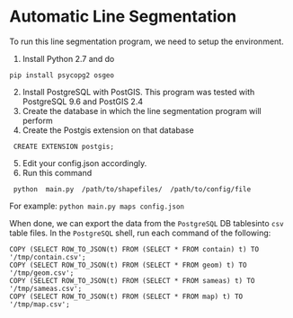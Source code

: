 # Automatic Line Segmentation

To run this line segmentation program, we need to setup the environment.
1. Install Python 2.7 and do
```
pip install psycopg2 osgeo
```
2. Install PostgreSQL with PostGIS. This program was tested with PostgreSQL 9.6 and PostGIS 2.4
3. Create the database in which the line segmentation program will perform
4. Create the Postgis extension on that database
```
 CREATE EXTENSION postgis;
```
5. Edit your config.json accordingly.
6. Run this command
```
 python  main.py  /path/to/shapefiles/  /path/to/config/file
```
For example:  `python main.py maps config.json`


When done, we can export the data from the `PostgreSQL` DB tablesinto `csv` table files.
In the `PostgreSQL` shell, run each command of the following:
```
COPY (SELECT ROW_TO_JSON(t) FROM (SELECT * FROM contain) t) TO '/tmp/contain.csv';
COPY (SELECT ROW_TO_JSON(t) FROM (SELECT * FROM geom) t) TO '/tmp/geom.csv';
COPY (SELECT ROW_TO_JSON(t) FROM (SELECT * FROM sameas) t) TO '/tmp/sameas.csv';
COPY (SELECT ROW_TO_JSON(t) FROM (SELECT * FROM map) t) TO '/tmp/map.csv';
```